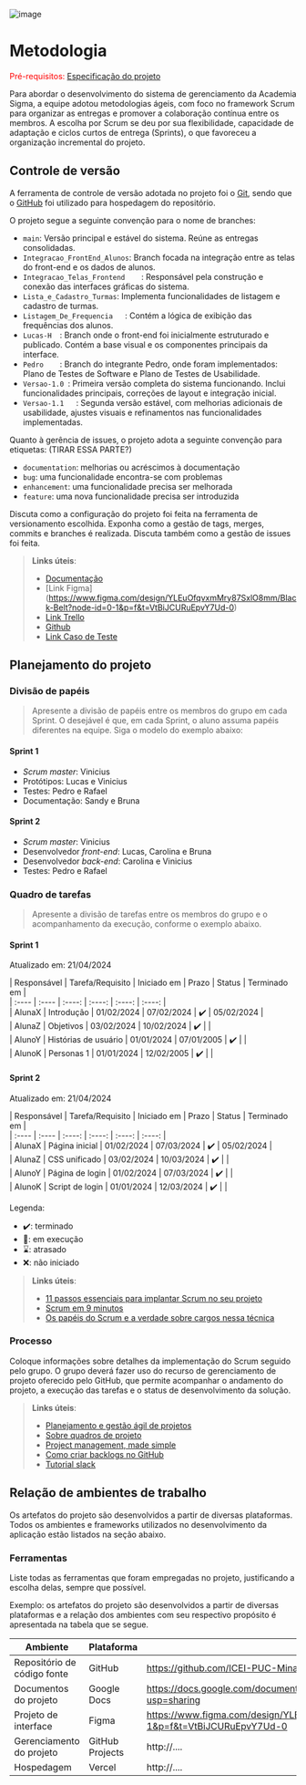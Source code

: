 ![image](https://github.com/user-attachments/assets/bff42400-653f-4763-acc7-e1e0b7e42f56)
# Metodologia <br>

<span style="color:red">Pré-requisitos: <a href="02-Especificacao.md"> Especificação do projeto</a></span>

Para abordar o desenvolvimento do sistema de gerenciamento da Academia Sigma, a equipe adotou metodologias ágeis, com foco no framework Scrum para organizar as entregas e promover a colaboração contínua entre os membros. A escolha por Scrum se deu por sua flexibilidade, capacidade de adaptação e ciclos curtos de entrega (Sprints), o que favoreceu a organização incremental do projeto.<br>


## Controle de versão <br>

A ferramenta de controle de versão adotada no projeto foi o [Git](https://git-scm.com/), sendo que o [GitHub](https://github.com) foi utilizado para hospedagem do repositório. <br>

O projeto segue a seguinte convenção para o nome de branches: <br>

- `main`: Versão principal e estável do sistema. Reúne as entregas consolidadas. <br>
- `Integracao_FrontEnd_Alunos`: Branch focada na integração entre as telas do front-end e os dados de alunos. <br>
- `Integracao_Telas_Frontend	`: Responsável pela construção e conexão das interfaces gráficas do sistema. <br>
- `Lista_e_Cadastro_Turmas`: Implementa funcionalidades de listagem e cadastro de turmas. <br>
- `Listagem_De_Frequencia	`: Contém a lógica de exibição das frequências dos alunos. <br>
- `Lucas-H	`: Branch onde o front-end foi inicialmente estruturado e publicado. Contém a base visual e os componentes principais da interface. <br>
- `Pedro	`: Branch do integrante Pedro, onde foram implementados: Plano de Testes de Software e Plano de Testes de Usabilidade. <br>
- `Versao-1.0 `: Primeira versão completa do sistema funcionando. Inclui funcionalidades principais, correções de layout e integração inicial. <br>
- `Versao-1.1	`: Segunda versão estável, com melhorias adicionais de usabilidade, ajustes visuais e refinamentos nas funcionalidades implementadas. <br>

  
Quanto à gerência de issues, o projeto adota a seguinte convenção para etiquetas: (TIRAR ESSA PARTE?)

- `documentation`: melhorias ou acréscimos à documentação
- `bug`: uma funcionalidade encontra-se com problemas
- `enhancement`: uma funcionalidade precisa ser melhorada
- `feature`: uma nova funcionalidade precisa ser introduzida

Discuta como a configuração do projeto foi feita na ferramenta de versionamento escolhida. Exponha como a gestão de tags, merges, commits e branches é realizada. Discuta também como a gestão de issues foi feita.

> **Links úteis**:
> - [Documentação](https://docs.google.com/document/d/1iHhh2hjOmBgQGTWVt_aO8kXqRS3qxbHHrhcOum2YHgo/edit?usp=sharing) <br>
> - [Link Figma] (https://www.figma.com/design/YLEuOfqvxmMry87SxlO8mm/Black-Belt?node-id=0-1&p=f&t=VtBiJCURuEpvY7Ud-0) <br>
> - [Link Trello](https://trello.com/invite/b/6814ae14f3805d476e3b9e53/ATTI436aa969575c9c0f8c9370f0fef8ed8876D1B3AD/black-belt) <br>
> - [Github](https://github.com/ICEI-PUC-Minas-PCO-SI/2025-1-p5-tias-grupo3.git)<br>
> - [Link Caso de Teste](https://sgapucminasbr-my.sharepoint.com/personal/1452976_sga_pucminas_br/_layouts/15/guestaccess.aspx?share=EbYkJV8cdrpCg2ftZamBx1MBr_ypgZHEQDfnDPPJxNpvbg&e=ofIhjb )<br>

## Planejamento do projeto

###  Divisão de papéis

> Apresente a divisão de papéis entre os membros do grupo em cada Sprint. O desejável é que, em cada Sprint, o aluno assuma papéis diferentes na equipe. Siga o modelo do exemplo abaixo:

#### Sprint 1
- _Scrum master_: Vinicius
- Protótipos: Lucas e Vinicius
- Testes: Pedro e Rafael
- Documentação: Sandy e Bruna

#### Sprint 2
- _Scrum master_: Vinicius
- Desenvolvedor _front-end_: Lucas, Carolina e Bruna
- Desenvolvedor _back-end_: Carolina e Vinicius
- Testes: Pedro e Rafael

###  Quadro de tarefas

> Apresente a divisão de tarefas entre os membros do grupo e o acompanhamento da execução, conforme o exemplo abaixo.

#### Sprint 1 <br>

Atualizado em: 21/04/2024

| Responsável   | Tarefa/Requisito | Iniciado em    | Prazo      | Status | Terminado em    |<br>
| :----         |    :----         |      :----:    | :----:     | :----: | :----:          |<br>
| AlunaX        | Introdução | 01/02/2024     | 07/02/2024 | ✔️ | 05/02/2024      |<br>
| AlunaZ        | Objetivos    | 03/02/2024     | 10/02/2024 | ✔️ |                 |<br>
| AlunoY        | Histórias de usuário  | 01/01/2024     | 07/01/2005 | ✔️ |                 |<br>
| AlunoK        | Personas 1  |    01/01/2024        | 12/02/2005 | ✔️  |       |<br>

#### Sprint 2 <br>

Atualizado em: 21/04/2024

| Responsável   | Tarefa/Requisito | Iniciado em    | Prazo      | Status | Terminado em    | <br>
| :----         |    :----         |      :----:    | :----:     | :----: | :----:          | <br>
| AlunaX        | Página inicial   | 01/02/2024     | 07/03/2024 | ✔️    | 05/02/2024      |<br>
| AlunaZ        | CSS unificado    | 03/02/2024     | 10/03/2024 | ✔️    |                 | <br>
| AlunoY        | Página de login  | 01/02/2024     | 07/03/2024 | ✔️    |                 |<br>
| AlunoK        | Script de login  |  01/01/2024    | 12/03/2024 | ✔️    |                 |<br>


Legenda:
- ✔️: terminado
- 📝: em execução
- ⌛: atrasado
- ❌: não iniciado


> **Links úteis**:
> - [11 passos essenciais para implantar Scrum no seu projeto](https://mindmaster.com.br/scrum-11-passos/)
> - [Scrum em 9 minutos](https://www.youtube.com/watch?v=XfvQWnRgxG0)
> - [Os papéis do Scrum e a verdade sobre cargos nessa técnica](https://www.atlassian.com/br/agile/scrum/roles)

### Processo

Coloque informações sobre detalhes da implementação do Scrum seguido pelo grupo. O grupo deverá fazer uso do recurso de gerenciamento de projeto oferecido pelo GitHub, que permite acompanhar o andamento do projeto, a execução das tarefas e o status de desenvolvimento da solução.
 
> **Links úteis**:
> - [Planejamento e gestão ágil de projetos](https://pucminas.instructure.com/courses/87878/pages/unidade-2-tema-2-utilizacao-de-ferramentas-para-controle-de-versoes-de-software)
> - [Sobre quadros de projeto](https://docs.github.com/pt/issues/organizing-your-work-with-project-boards/managing-project-boards/about-project-boards)
> - [Project management, made simple](https://github.com/features/project-management/)
> - [Como criar backlogs no GitHub](https://www.youtube.com/watch?v=RXEy6CFu9Hk)
> - [Tutorial slack](https://slack.com/intl/en-br/)


## Relação de ambientes de trabalho

Os artefatos do projeto são desenvolvidos a partir de diversas plataformas. Todos os ambientes e frameworks utilizados no desenvolvimento da aplicação estão listados na seção abaixo.

### Ferramentas

Liste todas as ferramentas que foram empregadas no projeto, justificando a escolha delas, sempre que possível.

Exemplo: os artefatos do projeto são desenvolvidos a partir de diversas plataformas e a relação dos ambientes com seu respectivo propósito é apresentada na tabela que se segue.

| Ambiente                            | Plataforma                         | Link de acesso                         |
|-------------------------------------|------------------------------------|----------------------------------------|
| Repositório de código fonte         | GitHub                             | https://github.com/ICEI-PUC-Minas-PCO-SI/2025-1-p5-tias-grupo3.git|<br>
| Documentos do projeto               | Google Docs                        |https://docs.google.com/document/d/1iHhh2hjOmBgQGTWVt_aO8kXqRS3qxbHHrhcOum2YHgo/edit?usp=sharing |<br>
| Projeto de interface                | Figma                              | https://www.figma.com/design/YLEuOfqvxmMry87SxlO8mm/Black-Belt?node-id=0-1&p=f&t=VtBiJCURuEpvY7Ud-0| <br>
| Gerenciamento do projeto            | GitHub Projects                    | http://....                            |
| Hospedagem                          | Vercel                             | http://....                            |
 
